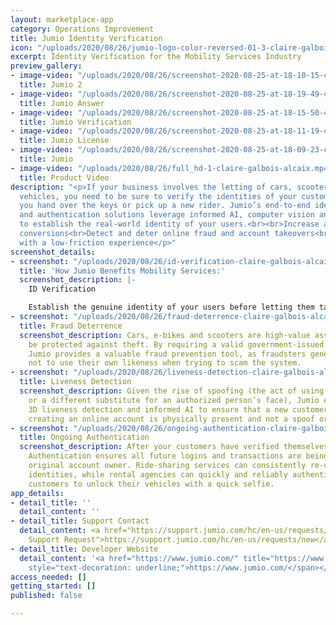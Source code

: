 ```yaml
---
layout: marketplace-app
category: Operations Improvement
title: Jumio Identity Verification
icon: "/uploads/2020/08/26/jumio-logo-color-reversed-01-3-claire-galbois-alcaix-2.jpg"
excerpt: Identity Verification for the Mobility Services Industry
preview_gallery:
- image-video: "/uploads/2020/08/26/screenshot-2020-08-25-at-18-10-15-claire-galbois-alcaix.png"
  title: Jumio 2
- image-video: "/uploads/2020/08/26/screenshot-2020-08-25-at-18-19-49-claire-galbois-alcaix.png"
  title: Jumio Answer
- image-video: "/uploads/2020/08/26/screenshot-2020-08-25-at-18-15-50-claire-galbois-alcaix.png"
  title: Jumio Verification
- image-video: "/uploads/2020/08/26/screenshot-2020-08-25-at-18-11-19-claire-galbois-alcaix.png"
  title: Jumio License
- image-video: "/uploads/2020/08/26/screenshot-2020-08-25-at-18-09-23-claire-galbois-alcaix.png"
  title: Jumio
- image-video: "/uploads/2020/08/26/full_hd-1-claire-galbois-alcaix.mp4"
  title: Product Video
description: "<p>If your business involves the letting of cars, scooters and other
  vehicles, you need to be sure to verify the identities of your customers before
  you hand over the keys or pick up a new rider. Jumio’s end-to-end identity verification
  and authentication solutions leverage informed AI, computer vision and machine learning
  to establish the real-world identity of your users.<br><br>Increase account opening
  conversions<br>Detect and deter online fraud and account takeovers<br>Attract customers
  with a low-friction experience</p>"
screenshot_details:
- screenshot: "/uploads/2020/08/26/id-verification-claire-galbois-alcaix.png"
  title: 'How Jumio Benefits Mobility Services:'
  screenshot_description: |-
    ID Verification

    Establish the genuine identity of your users before letting them take the wheel. Jumio’s ID Verification solution verifies government-issued IDs in real time, employing advanced technologies and informed AI to detect digital manipulations.
- screenshot: "/uploads/2020/08/26/fraud-deterrence-claire-galbois-alcaix.png"
  title: Fraud Deterrence
  screenshot_description: Cars, e-bikes and scooters are high-value assets that must
    be protected against theft. By requiring a valid government-issued ID and a selfie,
    Jumio provides a valuable fraud prevention tool, as fraudsters generally prefer
    not to use their own likeness when trying to scam the system.
- screenshot: "/uploads/2020/08/26/liveness-detection-claire-galbois-alcaix.png"
  title: Liveness Detection
  screenshot_description: Given the rise of spoofing (the act of using a photo, video
    or a different substitute for an authorized person’s face), Jumio employs state-of-the-art
    3D liveness detection and informed AI to ensure that a new customer or driver
    creating an online account is physically present and not a spoof or deepfake.
- screenshot: "/uploads/2020/08/26/ongoing-authentication-claire-galbois-alcaix.png"
  title: Ongoing Authentication
  screenshot_description: After your customers have verified themselves online, Jumio
    Authentication ensures all future logins and transactions are being made by the
    original account owner. Ride-sharing services can consistently re-verify drivers’
    identities, while rental agencies can quickly and reliably authenticate known
    customers to unlock their vehicles with a quick selfie.
app_details:
- detail_title: ''
  detail_content: ''
- detail_title: Support Contact
  detail_content: <a href="https://support.jumio.com/hc/en-us/requests/new" title="Jumio
    Support Request">https://support.jumio.com/hc/en-us/requests/new</a>
- detail_title: Developer Website
  detail_content: '<a href="https://www.jumio.com/" title="https://www.jumio.com/"><span
    style="text-decoration: underline;">https://www.jumio.com/</span></a>'
access_needed: []
getting_started: []
published: false

---
```


